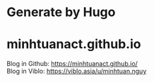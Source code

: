 # Generate by Hugo
# minhtuanact.github.io
Blog in Github: https://minhtuanact.github.io/  
Blog in Viblo: https://viblo.asia/u/minhtuan.nguy
